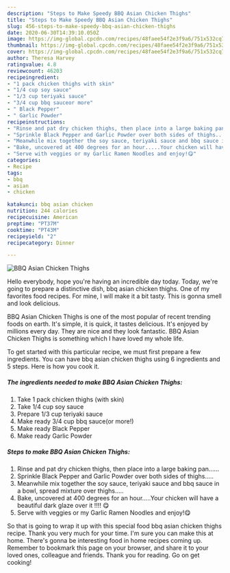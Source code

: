 ```yaml
---
description: "Steps to Make Speedy BBQ Asian Chicken Thighs"
title: "Steps to Make Speedy BBQ Asian Chicken Thighs"
slug: 456-steps-to-make-speedy-bbq-asian-chicken-thighs
date: 2020-06-30T14:39:10.050Z
image: https://img-global.cpcdn.com/recipes/48faee54f2e3f9a6/751x532cq70/bbq-asian-chicken-thighs-recipe-main-photo.jpg
thumbnail: https://img-global.cpcdn.com/recipes/48faee54f2e3f9a6/751x532cq70/bbq-asian-chicken-thighs-recipe-main-photo.jpg
cover: https://img-global.cpcdn.com/recipes/48faee54f2e3f9a6/751x532cq70/bbq-asian-chicken-thighs-recipe-main-photo.jpg
author: Theresa Harvey
ratingvalue: 4.8
reviewcount: 46203
recipeingredient:
- "1 pack chicken thighs with skin"
- "1/4 cup soy sauce"
- "1/3 cup teriyaki sauce"
- "3/4 cup bbq sauceor more"
- " Black Pepper"
- " Garlic Powder"
recipeinstructions:
- "Rinse and pat dry chicken thighs, then place into a large baking pan......"
- "Sprinkle Black Pepper and Garlic Powder over both sides of thighs....."
- "Meanwhile mix together the soy sauce, teriyaki sauce and bbq sauce in a bowl, spread mixture over thighs....."
- "Bake, uncovered at 400 degrees for an hour.....Your chicken will have a beautiful dark glaze over it !!!! 😋"
- "Serve with veggies or my Garlic Ramen Noodles and enjoy!😋"
categories:
- Recipe
tags:
- bbq
- asian
- chicken

katakunci: bbq asian chicken 
nutrition: 244 calories
recipecuisine: American
preptime: "PT37M"
cooktime: "PT43M"
recipeyield: "2"
recipecategory: Dinner

---
```



![BBQ Asian Chicken Thighs](https://img-global.cpcdn.com/recipes/48faee54f2e3f9a6/751x532cq70/bbq-asian-chicken-thighs-recipe-main-photo.jpg)

Hello everybody, hope you're having an incredible day today. Today, we're going to prepare a distinctive dish, bbq asian chicken thighs. One of my favorites food recipes. For mine, I will make it a bit tasty. This is gonna smell and look delicious.

BBQ Asian Chicken Thighs is one of the most popular of recent trending foods on earth. It's simple, it is quick, it tastes delicious. It's enjoyed by millions every day. They are nice and they look fantastic. BBQ Asian Chicken Thighs is something which I have loved my whole life.




To get started with this particular recipe, we must first prepare a few ingredients. You can have bbq asian chicken thighs using 6 ingredients and 5 steps. Here is how you cook it.

<!--inarticleads1-->

##### The ingredients needed to make BBQ Asian Chicken Thighs:

1. Take 1 pack chicken thighs (with skin)
1. Take 1/4 cup soy sauce
1. Prepare 1/3 cup teriyaki sauce
1. Make ready 3/4 cup bbq sauce(or more!)
1. Make ready  Black Pepper
1. Make ready  Garlic Powder




<!--inarticleads2-->

##### Steps to make BBQ Asian Chicken Thighs:

1. Rinse and pat dry chicken thighs, then place into a large baking pan......
1. Sprinkle Black Pepper and Garlic Powder over both sides of thighs.....
1. Meanwhile mix together the soy sauce, teriyaki sauce and bbq sauce in a bowl, spread mixture over thighs.....
1. Bake, uncovered at 400 degrees for an hour.....Your chicken will have a beautiful dark glaze over it !!!! 😋
1. Serve with veggies or my Garlic Ramen Noodles and enjoy!😋




So that is going to wrap it up with this special food bbq asian chicken thighs recipe. Thank you very much for your time. I'm sure you can make this at home. There's gonna be interesting food in home recipes coming up. Remember to bookmark this page on your browser, and share it to your loved ones, colleague and friends. Thank you for reading. Go on get cooking!
